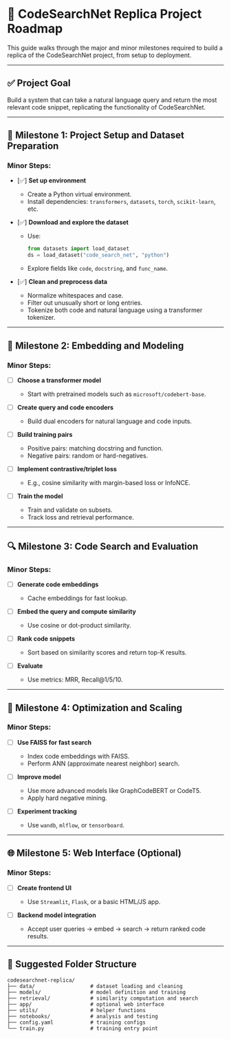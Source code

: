 # 🧠 CodeSearchNet Replica Project Roadmap

This guide walks through the major and minor milestones required to build a replica of the CodeSearchNet project, from setup to deployment.

---

## ✅ Project Goal

Build a system that can take a natural language query and return the most relevant code snippet, replicating the functionality of CodeSearchNet.

---

## 🧱 Milestone 1: Project Setup and Dataset Preparation

### Minor Steps:

- [✅] **Set up environment**
  - Create a Python virtual environment.
  - Install dependencies: `transformers`, `datasets`, `torch`, `scikit-learn`, etc.

- [✅] **Download and explore the dataset**
  - Use:
    ```python
    from datasets import load_dataset
    ds = load_dataset("code_search_net", "python")
    ```
  - Explore fields like `code`, `docstring`, and `func_name`.

- [✅] **Clean and preprocess data**
  - Normalize whitespaces and case.
  - Filter out unusually short or long entries.
  - Tokenize both code and natural language using a transformer tokenizer.

---

## 📖 Milestone 2: Embedding and Modeling

### Minor Steps:

- [ ] **Choose a transformer model**
  - Start with pretrained models such as `microsoft/codebert-base`.

- [ ] **Create query and code encoders**
  - Build dual encoders for natural language and code inputs.

- [ ] **Build training pairs**
  - Positive pairs: matching docstring and function.
  - Negative pairs: random or hard-negatives.

- [ ] **Implement contrastive/triplet loss**
  - E.g., cosine similarity with margin-based loss or InfoNCE.

- [ ] **Train the model**
  - Train and validate on subsets.
  - Track loss and retrieval performance.

---

## 🔍 Milestone 3: Code Search and Evaluation

### Minor Steps:

- [ ] **Generate code embeddings**
  - Cache embeddings for fast lookup.

- [ ] **Embed the query and compute similarity**
  - Use cosine or dot-product similarity.

- [ ] **Rank code snippets**
  - Sort based on similarity scores and return top-K results.

- [ ] **Evaluate**
  - Use metrics: MRR, Recall@1/5/10.

---

## 🧪 Milestone 4: Optimization and Scaling

### Minor Steps:

- [ ] **Use FAISS for fast search**
  - Index code embeddings with FAISS.
  - Perform ANN (approximate nearest neighbor) search.

- [ ] **Improve model**
  - Use more advanced models like GraphCodeBERT or CodeT5.
  - Apply hard negative mining.

- [ ] **Experiment tracking**
  - Use `wandb`, `mlflow`, or `tensorboard`.

---

## 🌐 Milestone 5: Web Interface (Optional)

### Minor Steps:

- [ ] **Create frontend UI**
  - Use `Streamlit`, `Flask`, or a basic HTML/JS app.

- [ ] **Backend model integration**
  - Accept user queries → embed → search → return ranked code results.

---

## 📁 Suggested Folder Structure

```
codesearchnet-replica/
├── data/                  # dataset loading and cleaning
├── models/                # model definition and training
├── retrieval/             # similarity computation and search
├── app/                   # optional web interface
├── utils/                 # helper functions
├── notebooks/             # analysis and testing
├── config.yaml            # training configs
└── train.py               # training entry point
```